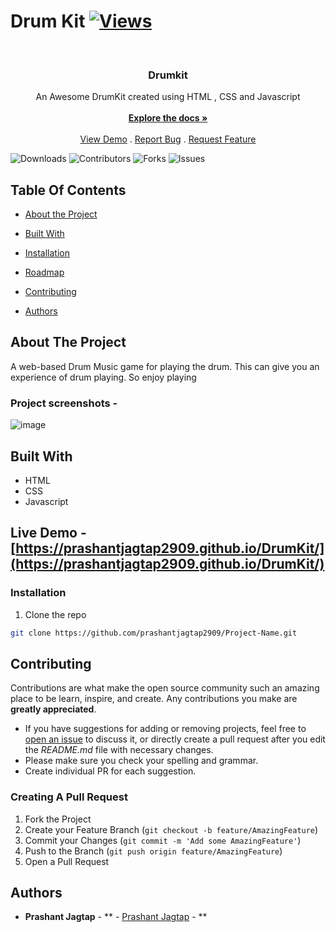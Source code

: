 

# Drum Kit [![Views](https://hits.seeyoufarm.com/api/count/incr/badge.svg?url=https%3A%2F%2Fgithub.com%2Fprashantjagtap2909%2FDrumKit&count_bg=%2379C83D&title_bg=%23555555&icon=&icon_color=%23E7E7E7&title=Views&edge_flat=false)](https://hits.seeyoufarm.com)


<br/>
<p align="center">
 

  <h3 align="center">Drumkit </h3>

  <p align="center">
    An Awesome DrumKit created using HTML , CSS and Javascript
    <br/>
    <br/>
    <a href="https://github.com/prashantjagtap2909/DrumKit"><strong>Explore the docs »</strong></a>
    <br/>
    <br/>
    <a href="https://github.com/prashantjagtap2909/DrumKit">View Demo</a>
    .
    <a href="https://github.com/prashantjagtap2909/DrumKit/issues">Report Bug</a>
    .
    <a href="https://github.com/prashantjagtap2909/DrumKit/issues">Request Feature</a>
  </p>
</p>

![Downloads](https://img.shields.io/github/downloads/prashantjagtap2909/DrumKit/total) ![Contributors](https://img.shields.io/github/contributors/prashantjagtap2909/DrumKit?color=dark-green) ![Forks](https://img.shields.io/github/forks/prashantjagtap2909/DrumKit?style=social) ![Issues](https://img.shields.io/github/license/prashantjagtap2909/DrumKit) 

## Table Of Contents

* [About the Project](#about-the-project)
* [Built With](#built-with)

* [Installation](#installation)

* [Roadmap](#roadmap)
* [Contributing](#contributing)

* [Authors](#authors)


## About The Project

A web-based Drum Music game for playing the drum. This can give you an experience of drum playing. So enjoy playing

### Project screenshots - 
![image](https://github.com/prashantjagtap2909/DrumKit/assets/93985255/7343f29c-616c-428c-b27b-7789eb4cb541)

## Built With
  - HTML
  - CSS
  - Javascript

## Live Demo - [https://prashantjagtap2909.github.io/DrumKit/](https://prashantjagtap2909.github.io/DrumKit/)

### Installation


1. Clone the repo

```sh
git clone https://github.com/prashantjagtap2909/Project-Name.git
```




## Contributing

Contributions are what make the open source community such an amazing place to be learn, inspire, and create. Any contributions you make are **greatly appreciated**.
* If you have suggestions for adding or removing projects, feel free to [open an issue](https://github.com/prashantjagtap2909/DrumKit/issues/new) to discuss it, or directly create a pull request after you edit the *README.md* file with necessary changes.
* Please make sure you check your spelling and grammar.
* Create individual PR for each suggestion.

### Creating A Pull Request

1. Fork the Project
2. Create your Feature Branch (`git checkout -b feature/AmazingFeature`)
3. Commit your Changes (`git commit -m 'Add some AmazingFeature'`)
4. Push to the Branch (`git push origin feature/AmazingFeature`)
5. Open a Pull Request


## Authors

* **Prashant Jagtap** - ** - [Prashant Jagtap](https://github.com/prashantjagtap2909/) - **














